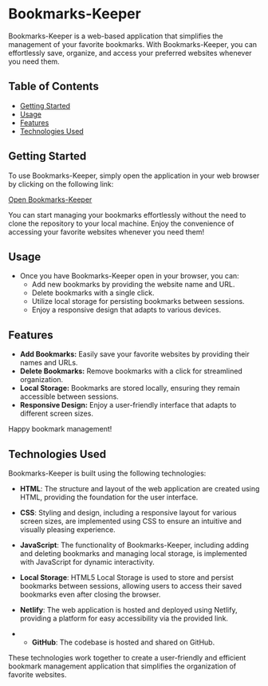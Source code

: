 # Bookmarks-Keeper

Bookmarks-Keeper is a web-based application that simplifies the management of your favorite bookmarks. With Bookmarks-Keeper, you can effortlessly save, organize, and access your preferred websites whenever you need them.

## Table of Contents

- [Getting Started](#getting-started)
- [Usage](#usage)
- [Features](#features)
- [Technologies Used](#technologies-used)

## Getting Started

To use Bookmarks-Keeper, simply open the application in your web browser by clicking on the following link:

[Open Bookmarks-Keeper](https://bookmarks-keeper-app.netlify.app/)

You can start managing your bookmarks effortlessly without the need to clone the repository to your local machine. Enjoy the convenience of accessing your favorite websites whenever you need them!

## Usage

- Once you have Bookmarks-Keeper open in your browser, you can:
  - Add new bookmarks by providing the website name and URL.
  - Delete bookmarks with a single click.
  - Utilize local storage for persisting bookmarks between sessions.
  - Enjoy a responsive design that adapts to various devices.

## Features

- **Add Bookmarks:** Easily save your favorite websites by providing their names and URLs.
- **Delete Bookmarks:** Remove bookmarks with a click for streamlined organization.
- **Local Storage:** Bookmarks are stored locally, ensuring they remain accessible between sessions.
- **Responsive Design:** Enjoy a user-friendly interface that adapts to different screen sizes.

Happy bookmark management!

## Technologies Used

Bookmarks-Keeper is built using the following technologies:

- **HTML**: The structure and layout of the web application are created using HTML, providing the foundation for the user interface.

- **CSS**: Styling and design, including a responsive layout for various screen sizes, are implemented using CSS to ensure an intuitive and visually pleasing experience.

- **JavaScript**: The functionality of Bookmarks-Keeper, including adding and deleting bookmarks and managing local storage, is implemented with JavaScript for dynamic interactivity.

- **Local Storage**: HTML5 Local Storage is used to store and persist bookmarks between sessions, allowing users to access their saved bookmarks even after closing the browser.

- **Netlify**: The web application is hosted and deployed using Netlify, providing a platform for easy accessibility via the provided link.

- - **GitHub**: The codebase is hosted and shared on GitHub. 

These technologies work together to create a user-friendly and efficient bookmark management application that simplifies the organization of favorite websites.
